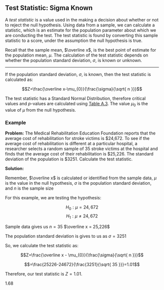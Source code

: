 ## Test Statistic: Sigma Known

A _test statistic_ is a value used in the making a decision about whether or not to reject the null hypothesis. Using data from a sample, we can calculate a statistic, which is an estimate for the population parameter about which we are conducting the test. The test statistic is found by converting this sample statistic to a score, under the assumption the null hypothesis is true.

Recall that the sample mean, $\overline x$, is the best point of estimate for the population mean, $\mu$. The calculation of the test statistic depends on whether the population standard deviation, $\sigma$, is known or unknown.

- - -

If the population standard deviation, $\sigma$, is known, then the test statistic is calculated as:

$$Z=\frac{\overline x-\mu_{0}}{\frac{\sigma}{\sqrt{ n }}}$$

The test statistic has a Standard Normal Distribution, therefore critical values and $p$-values are calculated using [Table A.3](ODU/Semesters/Spring%202024/STAT330%20Intro%20to%20Probability%20&%20Statistics/(M13)%20Hypothesis%20Testing%20for%20Means/(M13.4)%20Test%20for%20a%20Single%20Mean%20-%20Sigma%20Known/Resources/Table_A3.pdf). The value $\mu_{0}$ is the value of $\mu$ from the null hypothesis.

### Example

**Problem:** The Medical Rehabilitation Education Foundation reports that the average cost of rehabilitation for stroke victims is $24,672. To see if the average cost of rehabilitation is different at a particular hospital, a researcher selects a random sample of 35 stroke victims at the hospital and finds that the average cost of their rehabilitation is $25,226. The standard deviation of the population is $3251. Calculate the test statistic.

**Solution:**

Remember,
$\overline x$ is calculated or identified from the sample data, 
$\mu$ is the value in the null hypothesis, 
$\sigma$ is the population standard deviation, and 
$n$ is the sample size

For this example, we are testing the hypothesis:

$$H_{0}:\mu=24,672$$
$$H_{1}:\mu \neq 24,672$$

Sample data gives us
$n=35$
$\overline x = 25,226$

The population standard deviation is gives to us as
$\sigma=3251$

So, we calculate the test statistic as:

$$Z=\frac{\overline x - \mu_{0}}{\frac{\sigma}{\sqrt{ n }}}$$

$$=\frac{25226-24672}{\frac{3251}{\sqrt{ 35 }}}=1.01$$

Therefore, our test statistic is $Z=1.01$.








1.68



